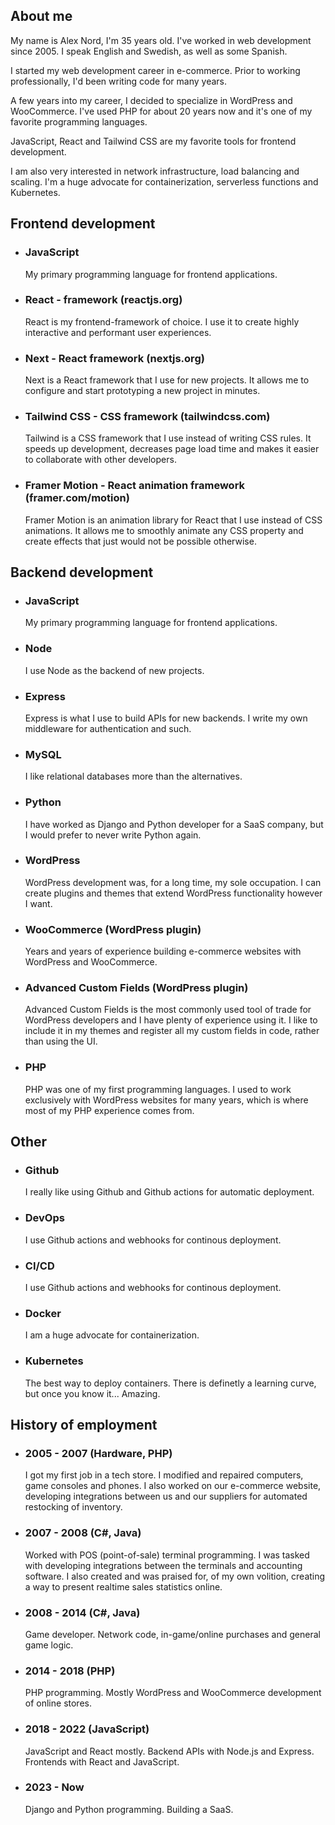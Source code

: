 <h2>About me</h2>
<p>My name is Alex Nord,  I'm 35 years old. I've worked in web development since 2005. I speak English and Swedish, as well as some Spanish.</p>
<p>I started my web development career in e-commerce. Prior to working professionally, I'd been writing code for many years.</p>
<p>A few years into my career, I decided to specialize in WordPress and WooCommerce. I've used PHP for about 20 years now and it's one of my favorite programming languages.</p>
<p>JavaScript, React and Tailwind CSS are my favorite tools for frontend development.</p>
<p>I am also very interested in network infrastructure, load balancing and scaling. I'm a huge advocate for containerization, serverless functions and Kubernetes.</p>

<h2>Frontend development</h2>
<ul>
  <li>
    <h3>JavaScript</h3>
    <p>My primary programming language for frontend applications.</p>
  </li>
  <li>
    <h3>React - framework (reactjs.org)</h3>
    <p>React is my frontend-framework of choice. I use it to create highly interactive and performant user experiences.</p>
  </li>
  <li>
    <h3>Next - React framework (nextjs.org)</h3>
    <p>Next is a React framework that I use for new projects. It allows me to configure and start prototyping a new project in minutes.</p>
  </li>
  <li>
    <h3>Tailwind CSS - CSS framework (tailwindcss.com)</h3>
    <p>Tailwind is a CSS framework that I use instead of writing CSS rules. It speeds up development, decreases page load time and makes it easier to collaborate with other developers.</p>
  </li>
  <li>
    <h3>Framer Motion - React animation framework (framer.com/motion)</h3>
    <p>Framer Motion is an animation library for React that I use instead of CSS animations. It allows me to smoothly animate any CSS property and create effects that just would not be possible otherwise.</p>
  </li>
</ul>

<h2>Backend development</h2>
<ul>
  <li>
    <h3>JavaScript</h3>
    <p>My primary programming language for frontend applications.</p>
  </li>
  <li>
    <h3>Node</h3>
    <p>I use Node as the backend of new projects.</p>
  </li>
  <li>
    <h3>Express</h3>
    <p>Express is what I use to build APIs for new backends. I write my own middleware for authentication and such.</p>
  </li>
  <li>
    <h3>MySQL</h3>
    <p>I like relational databases more than the alternatives.</p>
  </li>
  <li>
    <h3>Python</h3>
    <p>I have worked as Django and Python developer for a SaaS company, but I would prefer to never write Python again.</p>
  </li>
  <li>
    <h3>WordPress</h3>
    <p>WordPress development was, for a long time, my sole occupation. I can create plugins and themes that extend WordPress functionality however I want.</p>
  </li>
  <li>
    <h3>WooCommerce (WordPress plugin)</h3>
    <p>Years and years of experience building e-commerce websites with WordPress and WooCommerce.</p>
  </li>
  <li>
    <h3>Advanced Custom Fields (WordPress plugin)</h3>
    <p>Advanced Custom Fields is the most commonly used tool of trade for WordPress developers and I have plenty of experience using it. I like to include it in my themes and register all my custom fields in code, rather than using the UI.</p>
  </li>
  <li>
    <h3>PHP</h3>
    <p>PHP was one of my first programming languages. I used to work exclusively with WordPress websites for many years, which is where most of my PHP experience comes from.</p>
  </li>
</ul>

<h2>Other</h2>
<ul>
  <li>
    <h3>Github</h3>
    <p>I really like using Github and Github actions for automatic deployment.</p>
  </li>
  <li>
    <h3>DevOps</h3>
    <p>I use Github actions and webhooks for continous deployment.</p>
  </li>
  <li>
    <h3>CI/CD</h3>
    <p>I use Github actions and webhooks for continous deployment.</p>
  </li>
  <li>
    <h3>Docker</h3>
    <p>I am a huge advocate for containerization.</p>
  </li>
  <li>
    <h3>Kubernetes</h3>
    <p>The best way to deploy containers. There is definetly a learning curve, but once you know it... Amazing.</p>
  </li>
</ul>

<h2>History of employment</h2>
<ul>
  <li>
    <h3>2005 - 2007 (Hardware, PHP)</h3>
    <p>I got my first job in a tech store. I modified and repaired computers, game consoles and phones. I also worked on our e-commerce website, developing integrations between us and our suppliers for automated restocking of inventory.</p>
  </li>
  <li>
    <h3>2007 - 2008 (C#, Java)</h3>
    <p>Worked with POS (point-of-sale) terminal programming. I was tasked with developing integrations between the terminals and accounting software. I also created and was praised for, of my own volition, creating a way to present realtime sales statistics online.</p>
  </li>
  <li>
    <h3>2008 - 2014 (C#, Java)</h3>
    <p>Game developer. Network code, in-game/online purchases and general game logic.</p>
  </li>
  <li>
    <h3>2014 - 2018 (PHP)</h3>
    <p>PHP programming. Mostly WordPress and WooCommerce development of online stores.</p>
  </li>
  <li>
    <h3>2018 - 2022 (JavaScript)</h3>
    <p>JavaScript and React mostly. Backend APIs with Node.js and Express. Frontends with React and JavaScript.</p>
  </li>
  <li>
    <h3>2023 - Now</h3>
    <p>Django and Python programming. Building a SaaS.</p>
  </li>
</ul>
